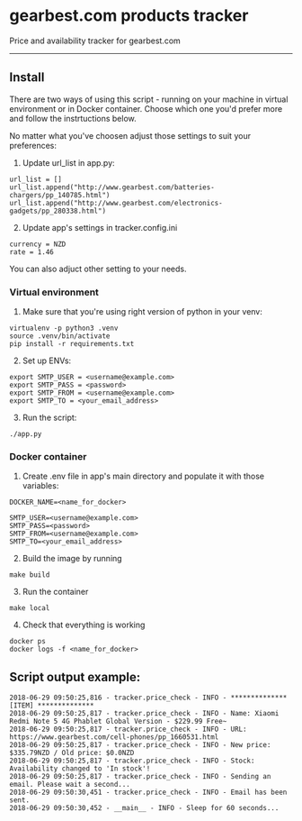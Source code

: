 # gearbest.com products tracker
Price and availability tracker for gearbest.com

---

## Install
There are two ways of using this script - running on your machine in virtual environment or in Docker container.
Choose which one you'd prefer more and follow the instrtuctions below.

No matter what you've choosen adjust those settings to suit your preferences:

1. Update url_list in app.py:
```
url_list = []
url_list.append("http://www.gearbest.com/batteries-chargers/pp_140785.html")
url_list.append("http://www.gearbest.com/electronics-gadgets/pp_280338.html")
```  
2. Update app's settings in tracker.config.ini
```
currency = NZD
rate = 1.46
```
You can also adjuct other setting to your needs.

### Virtual environment

1. Make sure that you're using right version of python in your venv:
```
virtualenv -p python3 .venv
source .venv/bin/activate
pip install -r requirements.txt
```
2. Set up ENVs:   
```
export SMTP_USER = <username@example.com>
export SMTP_PASS = <password>
export SMTP_FROM = <username@example.com>
export SMTP_TO = <your_email_address>
```
3. Run the script:
```
./app.py
```

### Docker container

1. Create .env file in app's main directory and populate it with those variables:
```
DOCKER_NAME=<name_for_docker>

SMTP_USER=<username@example.com>
SMTP_PASS=<password>
SMTP_FROM=<username@example.com>
SMTP_TO=<your_email_address>
```
2. Build the image by running
```
make build
```

3. Run the container
```
make local
```
4. Check that everything is working
```
docker ps
docker logs -f <name_for_docker>
```

## Script output example:
````
2018-06-29 09:50:25,816 - tracker.price_check - INFO - ************** [ITEM] **************
2018-06-29 09:50:25,817 - tracker.price_check - INFO - Name: Xiaomi Redmi Note 5 4G Phablet Global Version - $229.99 Free~
2018-06-29 09:50:25,817 - tracker.price_check - INFO - URL: https://www.gearbest.com/cell-phones/pp_1660531.html
2018-06-29 09:50:25,817 - tracker.price_check - INFO - New price: $335.79NZD / Old price: $0.0NZD
2018-06-29 09:50:25,817 - tracker.price_check - INFO - Stock: Availability changed to 'In stock'!
2018-06-29 09:50:25,817 - tracker.price_check - INFO - Sending an email. Please wait a second...
2018-06-29 09:50:30,451 - tracker.price_check - INFO - Email has been sent.
2018-06-29 09:50:30,452 - __main__ - INFO - Sleep for 60 seconds...
````
